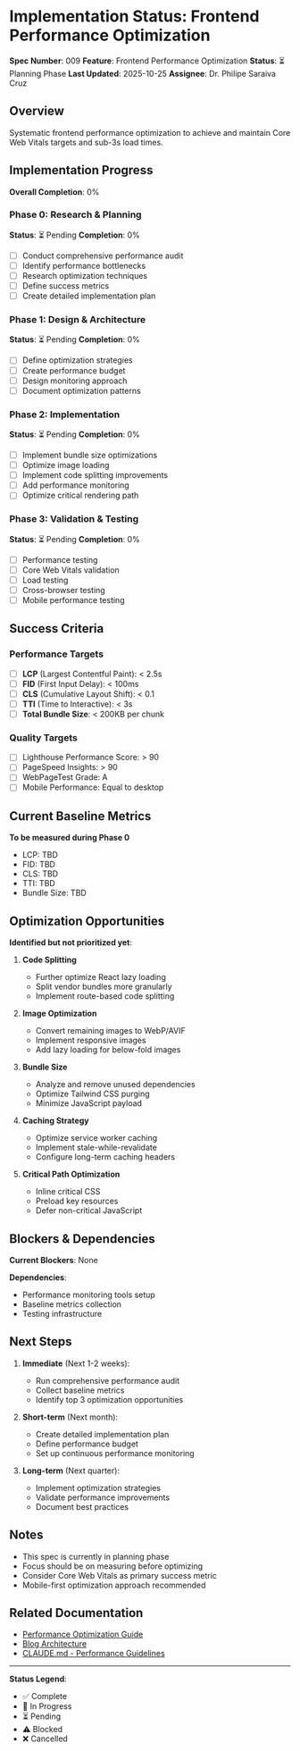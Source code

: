 # Implementation Status: Frontend Performance Optimization

**Spec Number**: 009
**Feature**: Frontend Performance Optimization
**Status**: ⏳ Planning Phase
**Last Updated**: 2025-10-25
**Assignee**: Dr. Philipe Saraiva Cruz

## Overview

Systematic frontend performance optimization to achieve and maintain Core Web Vitals targets and sub-3s load times.

## Implementation Progress

**Overall Completion**: 0%

### Phase 0: Research & Planning
**Status**: ⏳ Pending
**Completion**: 0%

- [ ] Conduct comprehensive performance audit
- [ ] Identify performance bottlenecks
- [ ] Research optimization techniques
- [ ] Define success metrics
- [ ] Create detailed implementation plan

### Phase 1: Design & Architecture
**Status**: ⏳ Pending
**Completion**: 0%

- [ ] Define optimization strategies
- [ ] Create performance budget
- [ ] Design monitoring approach
- [ ] Document optimization patterns

### Phase 2: Implementation
**Status**: ⏳ Pending
**Completion**: 0%

- [ ] Implement bundle size optimizations
- [ ] Optimize image loading
- [ ] Implement code splitting improvements
- [ ] Add performance monitoring
- [ ] Optimize critical rendering path

### Phase 3: Validation & Testing
**Status**: ⏳ Pending
**Completion**: 0%

- [ ] Performance testing
- [ ] Core Web Vitals validation
- [ ] Load testing
- [ ] Cross-browser testing
- [ ] Mobile performance testing

## Success Criteria

### Performance Targets
- [ ] **LCP** (Largest Contentful Paint): < 2.5s
- [ ] **FID** (First Input Delay): < 100ms
- [ ] **CLS** (Cumulative Layout Shift): < 0.1
- [ ] **TTI** (Time to Interactive): < 3s
- [ ] **Total Bundle Size**: < 200KB per chunk

### Quality Targets
- [ ] Lighthouse Performance Score: > 90
- [ ] PageSpeed Insights: > 90
- [ ] WebPageTest Grade: A
- [ ] Mobile Performance: Equal to desktop

## Current Baseline Metrics

**To be measured during Phase 0**

- LCP: TBD
- FID: TBD
- CLS: TBD
- TTI: TBD
- Bundle Size: TBD

## Optimization Opportunities

**Identified but not prioritized yet**:

1. **Code Splitting**
   - Further optimize React lazy loading
   - Split vendor bundles more granularly
   - Implement route-based code splitting

2. **Image Optimization**
   - Convert remaining images to WebP/AVIF
   - Implement responsive images
   - Add lazy loading for below-fold images

3. **Bundle Size**
   - Analyze and remove unused dependencies
   - Optimize Tailwind CSS purging
   - Minimize JavaScript payload

4. **Caching Strategy**
   - Optimize service worker caching
   - Implement stale-while-revalidate
   - Configure long-term caching headers

5. **Critical Path Optimization**
   - Inline critical CSS
   - Preload key resources
   - Defer non-critical JavaScript

## Blockers & Dependencies

**Current Blockers**: None

**Dependencies**:
- Performance monitoring tools setup
- Baseline metrics collection
- Testing infrastructure

## Next Steps

1. **Immediate** (Next 1-2 weeks):
   - Run comprehensive performance audit
   - Collect baseline metrics
   - Identify top 3 optimization opportunities

2. **Short-term** (Next month):
   - Create detailed implementation plan
   - Define performance budget
   - Set up continuous performance monitoring

3. **Long-term** (Next quarter):
   - Implement optimization strategies
   - Validate performance improvements
   - Document best practices

## Notes

- This spec is currently in planning phase
- Focus should be on measuring before optimizing
- Consider Core Web Vitals as primary success metric
- Mobile-first optimization approach recommended

## Related Documentation

- [Performance Optimization Guide](../../docs/PERFORMANCE_OPTIMIZATION.md)
- [Blog Architecture](../../docs/architecture/BLOG_ARCHITECTURE.md)
- [CLAUDE.md - Performance Guidelines](../../CLAUDE.md#performance-guidelines)

---

**Status Legend**:
- ✅ Complete
- 🔄 In Progress
- ⏳ Pending
- ⚠️ Blocked
- ❌ Cancelled
